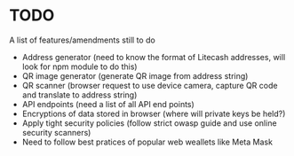 # TODO
A list of features/amendments still to do

- Address generator (need to know the format of Litecash addresses, will look for npm module to do this)
- QR image generator (generate QR image from address string)
- QR scanner (browser request to use device camera, capture QR code and translate to address string)
- API endpoints (need a list of all API end points)
- Encryptions of data stored in browser (where will private keys be held?)
- Apply tight security policies (follow strict owasp guide and use online security scanners)
- Need to follow best pratices of popular web weallets like Meta Mask
